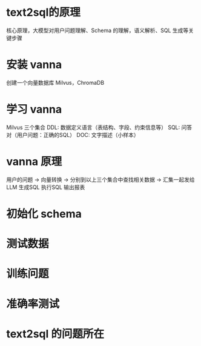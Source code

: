 # text2sql的原理
核心原理，大模型对用户问题理解、Schema 的理解，语义解析、SQL 生成等关键步骤

# 安装 vanna 
创建一个向量数据库 Milvus，ChromaDB

# 学习 vanna 
Milvus 三个集合
    DDL: 数据定义语言（表结构、字段、约束信息等）
    SQL: 问答对（用户问题：正确的SQL）
    DOC: 文字描述（小样本）

# vanna 原理
用户的问题 -> 向量转换 -> 分别到以上三个集合中查找相关数据 -> 汇集一起发给LLM
    生成SQL
    执行SQL
    输出报表

# 初始化 schema 
    
# 测试数据
    
# 训练问题
    
# 准确率测试

# text2sql 的问题所在
